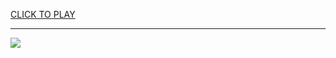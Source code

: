 
<a href="https://premium76.site?title=dallas_stars_game&ref=13M">CLICK TO PLAY</a></h3>
<hr>

<a href="https://premium76.site?title=dallas_stars_game&ref=13M"><img src="https://clearcache.store/games.png"></a>


